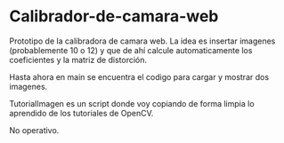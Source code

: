 # Calibrador-de-camara-web
Prototipo de la calibradora de camara web. La idea es insertar imagenes (probablemente 10 o 12) y que de ahí calcule automaticamente los coeficientes y la matriz de distorción. 

Hasta ahora en main se encuentra el codigo para cargar y mostrar dos imagenes.


TutorialImagen es un script donde voy copiando de forma limpia lo aprendido de los tutoriales de OpenCV.



No operativo. 
